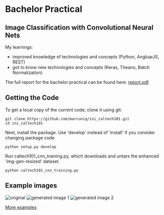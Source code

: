 # Bachelor Practical
## Image Classification with Convolutional Neural Nets

My learnings:
* improved knowledge of technologies and concepts (Python, AngluarJS, REST)
* got to know new technologies and concepts (Keras, Theano, Batch Normalization)

The full report for the bachelor practical can be found here: [report.pdf](/report/report.pdf)

## Getting the Code

To get a local copy of the current code, clone it using git:

    git clone https://github.com/marcuniq/ini_caltech101.git
    cd ini_caltech101

Next, install the package. Use 'develop' instead of 'install' if you consider changing package code

    python setup.py develop
    
Run caltech101_cnn_training.py, which downloads and untars the enhanced 'img-gen-resized' dataset.

    python caltech101_cnn_training.py

## Example images
![original](http://www.googledrive.com/host/0B6t56IB_eb6hSkFNVnFoT3Jlbkk)
![generated image 1](http://www.googledrive.com/host/0B6t56IB_eb6hSkFNVnFoT3Jlbkk)
![generated image 2](http://www.googledrive.com/host/0B6t56IB_eb6hbzlDX1RBeS00dW8)

[More examples](https://drive.google.com/folderview?id=0B6t56IB_eb6hVFRGOFp3QVpaR2M&usp=sharing)